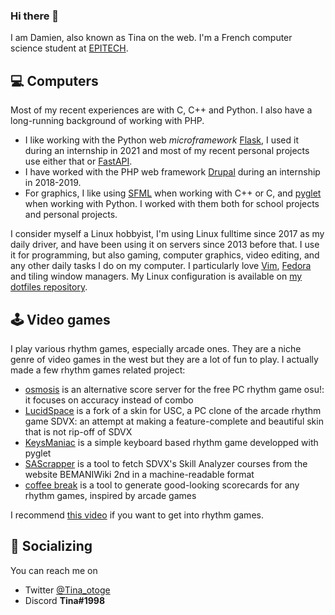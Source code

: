 ### Hi there 👋

I am Damien, also known as Tina on the web. I'm a French computer science student at [EPITECH](https://github.com/Epitech/).

## :computer: Computers

Most of my recent experiences are with C, C++ and Python. I also have a long-running background of working with PHP.  
- I like working with the Python web *microframework* [Flask](https://palletsprojects.com/p/flask/), I used it during an internship in 2021 and most of my recent personal projects use either that or [FastAPI](https://fastapi.tiangolo.com/).
- I have worked with the PHP web framework [Drupal](https://www.drupal.org/) during an internship in 2018-2019.
- For graphics, I like using [SFML](https://www.sfml-dev.org/) when working with C++ or C, and [pyglet](http://pyglet.org/) when working with Python. I worked with them both for school projects and personal projects.

I consider myself a Linux hobbyist, I'm using Linux fulltime since 2017 as my daily driver, and have been using it on servers since 2013 before that. I use it for programming, but also gaming, computer graphics, video editing, and any other daily tasks I do on my computer. I particularly love [Vim](https://vim.org), [Fedora](https://getfedora.org/) and tiling window managers. My Linux configuration is available on [my dotfiles repository](https://github.com/Tina-otoge/Dotfiles/).

## :joystick: Video games

I play various rhythm games, especially arcade ones. They are a niche genre of video games in the west but they are a lot of fun to play. I actually made a few rhythm games related project:
- [osmosis](https://github.com/Tina-otoge/osmosis-server) is an alternative score server for the free PC rhythm game osu!: it focuses on accuracy instead of combo
- [LucidSpace](https://github.com/Tina-otoge/LucidSpace) is a fork of a skin for USC, a PC clone of the arcade rhythm game SDVX: an attempt at making a feature-complete and beautiful skin that is not rip-off of SDVX
- [KeysManiac](https://github.com/Tina-otoge/KeysManiac) is a simple keyboard based rhythm game developped with pyglet
- [SAScrapper](https://github.com/asso-msn/SAScrapper) is a tool to fetch SDVX's Skill Analyzer courses from the website BEMANIWiki 2nd in a machine-readable format
- [coffee break](https://github.com/asso-msn/coffee-break) is a tool to generate good-looking scorecards for any rhythm games, inspired by arcade games

I recommend [this video](https://www.youtube.com/watch?v=ECz-8GCVEJ0) if you want to get into rhythm games.

## 💬 Socializing

You can reach me on
- Twitter [@Tina_otoge](https://twitter.com/Tina_otoge)
- Discord **Tina#1998**

<!--
## 💼 Work

I'm currently looking for 4 to 6 months fulltime internship. For serious offers, contact me at [savatier.damien@gmail.com](mailto://savatier.damien@gmail.com).
I can do backend and frontend development, as well as software and system development. My strong skills are web technologies and Python.

I'm geographically located in the south east of Paris region, close to Paris itself. I can commute using public transportation, but I also own a car and am on my way to get my driving license! :car:
-->
